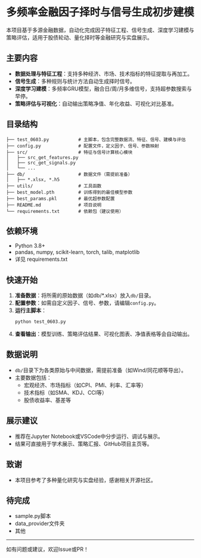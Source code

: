 # 多频率金融因子择时与信号生成初步建模

本项目基于多源金融数据，自动化完成因子特征工程、信号生成、深度学习建模与策略评估，适用于股债轮动、量化择时等金融研究与实盘展示。

## 主要内容
- **数据处理与特征工程**：支持多种经济、市场、技术指标的特征提取与再加工。
- **信号生成**：多种规则与统计方法自动生成择时信号。
- **深度学习建模**：多频率GRU模型，融合日/周/月多维信号，支持超参数搜索与早停。
- **策略评估与可视化**：自动输出策略净值、年化收益、可视化对比基准。

## 目录结构
```
├── test_0603.py           # 主脚本，包含完整数据流、特征、信号、建模与评估
├── config.py              # 配置文件，定义因子、信号、参数映射
├── src/                   # 特征与信号计算核心模块
│   ├── src_get_features.py
│   ├── src_get_signals.py
│   └── ...
├── db/                    # 数据文件（需提前准备）
│   ├── *.xlsx, *.h5
├── utils/                 # 工具函数
├── best_model.pth         # 训练得到的最佳模型参数
├── best_params.pkl        # 最优超参数配置
├── README.md              # 项目说明
└── requirements.txt       # 依赖包（建议使用）
```

## 依赖环境
- Python 3.8+
- pandas, numpy, scikit-learn, torch, talib, matplotlib
- 详见 requirements.txt

## 快速开始
1. **准备数据**：将所需的原始数据（如db/*.xlsx）放入`db/`目录。
2. **配置参数**：如需自定义因子、信号、参数，请编辑`config.py`。
3. **运行主脚本**：
   ```bash
   python test_0603.py
   ```
4. **查看输出**：模型训练、策略评估结果、可视化图表、净值表格等会自动输出。

## 数据说明
- `db/`目录下为各类原始与中间数据，需提前准备（如Wind/同花顺等导出）。
- 主要数据包括：
  - 宏观经济、市场指标（如CPI、PMI、利率、汇率等）
  - 技术指标（如SMA、KDJ、CCI等）
  - 股债收益率、基差等

## 展示建议
- 推荐在Jupyter Notebook或VSCode中分步运行、调试与展示。
- 结果可直接用于学术展示、策略汇报、GitHub项目主页等。

## 致谢
- 本项目参考了多种量化研究与实盘经验，感谢相关开源社区。

## 待完成
- sample.py脚本
- data_provider文件夹
- 其他
---
如有问题或建议，欢迎Issue或PR！ 
